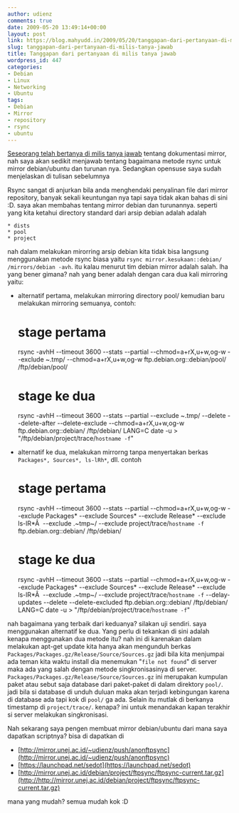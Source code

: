 ```yaml
---
author: udienz
comments: true
date: 2009-05-20 13:49:14+00:00
layout: post
link: https://blog.mahyudd.in/2009/05/20/tanggapan-dari-pertanyaan-di-milis-tanya-jawab.html
slug: tanggapan-dari-pertanyaan-di-milis-tanya-jawab
title: Tanggapan dari pertanyaan di milis tanya jawab
wordpress_id: 447
categories:
- Debian
- Linux
- Networking
- Ubuntu
tags:
- Debian
- Mirror
- repository
- rsync
- ubuntu
---
```


[Seseorang telah bertanya di milis tanya jawab](http://www.mail-archive.com/tanya-jawab%40linux.or.id/msg64692.html) tentang dokumentasi mirror, nah saya akan sedikit menjawab tentang bagaimana metode rsync untuk mirror debian/ubuntu dan turunan nya. Sedangkan opensuse saya sudah menjelaskan di tulisan sebelumnya

Rsync sangat di anjurkan bila anda menghendaki penyalinan file dari mirror repository, banyak sekali keuntungan nya tapi saya tidak akan bahas di sini :D. saya akan membahas tentang mirror debian dan turunannya. seperti yang kita ketahui directory standard dari arsip debian adalah adalah

    
    * dists
    * pool
    * project



nah dalam melakukan mirorring arsip debian kita tidak bisa langsung menggunakan metode rsync biasa yaitu `rsync mirror.kesukaan::debian/ /mirrors/debian -avh`. itu kalau menurut tim debian mirror adalah salah. lha yang bener gimana? nah yang bener adalah dengan cara dua kali mirroring yaitu:

* alternatif pertama, melakukan mirroring directory pool/ kemudian baru melakukan mirroring semuanya, contoh:

    
    # stage pertama
    rsync -avhH --timeout 3600 --stats --partial --chmod=a+rX,u+w,og-w 
    --exclude ~.tmp/ --chmod=a+rX,u+w,og-w 
    ftp.debian.org::debian/pool/ /ftp/debian/pool/
    # stage ke dua
    rsync -avhH --timeout 3600 --stats --partial 
    --exclude ~.tmp/ --delete --delete-after --delete-exclude --chmod=a+rX,u+w,og-w 
    ftp.debian.org::debian/ /ftp/debian/
    LANG=C date -u > "/ftp/debian/project/trace/`hostname -f`"



* alternatif ke dua, melakukan mirrorng tanpa menyertakan berkas `Packages*, Sources*, ls-lRh*`, dll. contoh

    
    # stage pertama
    rsync -avhH --timeout 3600 --stats --partial --chmod=a+rX,u+w,og-w 
    --exclude Packages* --exclude Sources* --exclude Release* --exclude ls-lR*Â  --exclude .~tmp~/ 
    --exclude project/trace/`hostname -f` 
    ftp.debian.org::debian/ /ftp/debian/
    # stage ke dua
    rsync -avhH --timeout 3600 --stats --partial --chmod=a+rX,u+w,og-w 
    --exclude Packages* --exclude Sources* --exclude Release* --exclude ls-lR*Â  --exclude .~tmp~/ 
    --exclude project/trace/`hostname -f` 
    --delay-updates --delete --delete-excluded 
    ftp.debian.org::debian/ /ftp/debian/
    LANG=C date -u > "/ftp/debian/project/trace/`hostname -f`"



nah bagaimana yang terbaik dari keduanya? silakan uji sendiri. saya menggunakan alternatif ke dua. Yang perlu di tekankan di sini adalah kenapa menggunakan dua metode itu? nah ini di karenakan dalam melakukan apt-get update kita hanya akan mengunduh berkas `Packages/Packages.gz/Release/Source/Sources.gz` jadi bila kita menjumpai ada teman kita waktu install dia menemukan "`file not found`" di server maka ada yang salah dengan metode singkronisasinya di server. `Packages/Packages.gz/Release/Source/Sources.gz` ini merupakan kumpulan paket atau sebut saja database dari paket-paket di dalam direktory `pool/`. jadi bila si database di unduh duluan maka akan terjadi kebingungan karena di database ada tapi kok di `pool/` ga ada. Selain itu mutlak di berkanya timestamp di `project/trace/`. kenapa? ini untuk menandakan kapan terakhir si server melakukan singkronisasi.

Nah sekarang saya pengen membuat mirror debian/ubuntu dari mana saya dapatkan scriptnya? bisa di dapatkan di
* [http://mirror.unej.ac.id/~udienz/push/anonftpsync](http://mirror.unej.ac.id/~udienz/push/anonftpsync)
* [https://launchpad.net/sedot](https://launchpad.net/sedot)
* [http://mirror.unej.ac.id/debian/project/ftpsync/ftpsync-current.tar.gz](http://http://mirror.unej.ac.id/debian/project/ftpsync/ftpsync-current.tar.gz)

mana yang mudah? semua mudah kok :D
